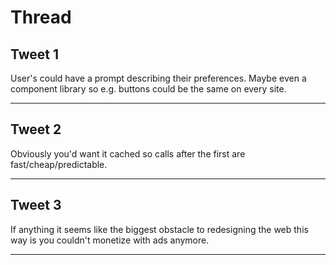# Thread

## Tweet 1

User's could have a prompt describing their preferences. Maybe even a component library so e.g. buttons could be the same on every site.

---

## Tweet 2

Obviously you'd want it cached so calls after the first are fast/cheap/predictable.

---

## Tweet 3

If anything it seems like the biggest obstacle to redesigning the web this way is you couldn't monetize with ads anymore.

---

